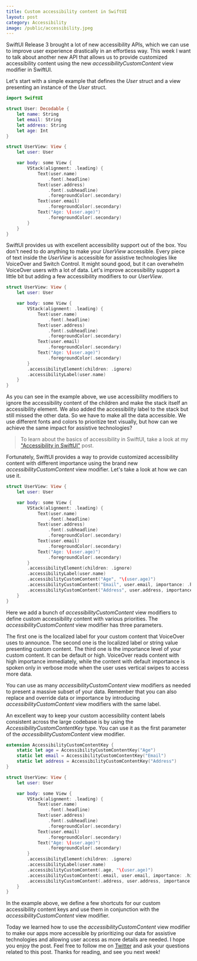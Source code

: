 ```yaml
---
title: Custom accessibility content in SwiftUI
layout: post
category: Accessibility
image: /public/accessibility.jpeg
---
```


SwiftUI Release 3 brought a lot of new accessibility APIs, which we can use to improve user experience drastically in an effortless way. This week I want to talk about another new API that allows us to provide customized accessibility content using the new *accessibilityCustomContent* view modifier in SwiftUI.

Let's start with a simple example that defines the *User* struct and a view presenting an instance of the *User* struct.

```swift
import SwiftUI

struct User: Decodable {
    let name: String
    let email: String
    let address: String
    let age: Int
}

struct UserView: View {
    let user: User

    var body: some View {
        VStack(alignment: .leading) {
            Text(user.name)
                .font(.headline)
            Text(user.address)
                .font(.subheadline)
                .foregroundColor(.secondary)
            Text(user.email)
                .foregroundColor(.secondary)
            Text("Age: \(user.age)")
                .foregroundColor(.secondary)
        }
    }
}
```

SwiftUI provides us with excellent accessibility support out of the box. You don't need to do anything to make your *UserView* accessible. Every piece of text inside the *UserView* is accessible for assistive technologies like VoiceOver and Switch Control. It might sound good, but it can overwhelm VoiceOver users with a lot of data. Let's improve accessibility support a little bit but adding a few accessibility modifiers to our *UserView*.

```swift
struct UserView: View {
    let user: User

    var body: some View {
        VStack(alignment: .leading) {
            Text(user.name)
                .font(.headline)
            Text(user.address)
                .font(.subheadline)
                .foregroundColor(.secondary)
            Text(user.email)
                .foregroundColor(.secondary)
            Text("Age: \(user.age)")
                .foregroundColor(.secondary)
        }
        .accessibilityElement(children: .ignore)
        .accessibilityLabel(user.name)
    }
}
```

As you can see in the example above, we use accessibility modifiers to ignore the accessibility content of the children and make the stack itself an accessibility element. We also added the accessibility label to the stack but still missed the other data. So we have to make all the data accessible. We use different fonts and colors to prioritize text visually, but how can we achieve the same impact for assistive technologies?

> To learn about the basics of accessibility in SwiftUI, take a look at my ["Accessibility in SwiftUI"](/2019/09/10/accessibility-in-swiftui/) post.

Fortunately, SwiftUI provides a way to provide customized accessibility content with different importance using the brand new *accessibilityCustomContent* view modifier. Let's take a look at how we can use it.

```swift
struct UserView: View {
    let user: User

    var body: some View {
        VStack(alignment: .leading) {
            Text(user.name)
                .font(.headline)
            Text(user.address)
                .font(.subheadline)
                .foregroundColor(.secondary)
            Text(user.email)
                .foregroundColor(.secondary)
            Text("Age: \(user.age)")
                .foregroundColor(.secondary)
        }
        .accessibilityElement(children: .ignore)
        .accessibilityLabel(user.name)
        .accessibilityCustomContent("Age", "\(user.age)")
        .accessibilityCustomContent("Email", user.email, importance: .high)
        .accessibilityCustomContent("Address", user.address, importance: .default)
    }
}
```

Here we add a bunch of *accessibilityCustomContent* view modifiers to define custom accessibility content with various priorities. The *accessibilityCustomContent* view modifier has three parameters.

The first one is the localized label for your custom content that VoiceOver uses to announce.
The second one is the localized label or string value presenting custom content.
The third one is the importance level of your custom content. It can be default or high. VoiceOver reads content with high importance immediately, while the content with default importance is spoken only in verbose mode when the user uses vertical swipes to access more data.

You can use as many *accessibilityCustomContent* view modifiers as needed to present a massive subset of your data. Remember that you can also replace and override data or importance by introducing *accessibilityCustomContent* view modifiers with the same label.

An excellent way to keep your custom accessibility content labels consistent across the large codebase is by using the *AccessibilityCustomContentKey* type. You can use it as the first parameter of the *accessibilityCustomContent* view modifier.

```swift
extension AccessibilityCustomContentKey {
    static let age = AccessibilityCustomContentKey("Age")
    static let email = AccessibilityCustomContentKey("Email")
    static let address = AccessibilityCustomContentKey("Address")
}

struct UserView: View {
    let user: User

    var body: some View {
        VStack(alignment: .leading) {
            Text(user.name)
                .font(.headline)
            Text(user.address)
                .font(.subheadline)
                .foregroundColor(.secondary)
            Text(user.email)
                .foregroundColor(.secondary)
            Text("Age: \(user.age)")
                .foregroundColor(.secondary)
        }
        .accessibilityElement(children: .ignore)
        .accessibilityLabel(user.name)
        .accessibilityCustomContent(.age, "\(user.age)")
        .accessibilityCustomContent(.email, user.email, importance: .high)
        .accessibilityCustomContent(.address, user.address, importance: .default)
    }
}
```

In the example above, we define a few shortcuts for our custom accessibility content keys and use them in conjunction with the *accessibilityCustomContent* view modifier.

Today we learned how to use the *accessibilityCustomContent* view modifier to make our apps more accessible by prioritizing our data for assistive technologies and allowing user access as more details are needed. I hope you enjoy the post. Feel free to follow me on [Twitter](https://twitter.com/mecid) and ask your questions related to this post. Thanks for reading, and see you next week!
